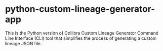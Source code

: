 # python-custom-lineage-generator-app
This is the Python version of Collibra Custom Lineage Generator Command Line Interface (CLI) tool that simplifies the process of generating a custom lineage JSON file. 
